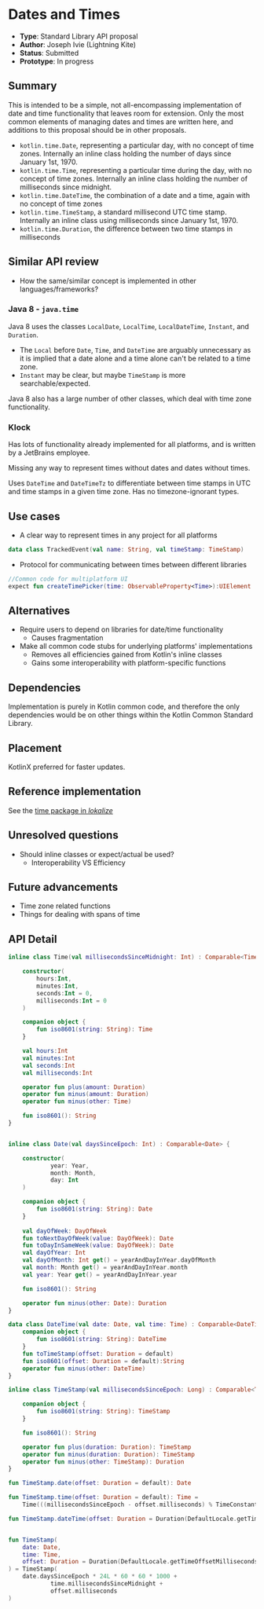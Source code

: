 # Dates and Times

* **Type**: Standard Library API proposal
* **Author**: Joseph Ivie (Lightning Kite)
* **Status**: Submitted
* **Prototype**: In progress


## Summary

This is intended to be a simple, not all-encompassing implementation of date and time functionality that leaves room for extension.  Only the most common elements of managing dates and times are written here, and additions to this proposal should be in other proposals.

- `kotlin.time.Date`, representing a particular day, with no concept of time zones.  Internally an inline class holding the number of days since January 1st, 1970.
- `kotlin.time.Time`, representing a particular time during the day, with no concept of time zones.  Internally an inline class holding the number of milliseconds since midnight.
- `kotlin.time.DateTime`, the combination of a date and a time, again with no concept of time zones
- `kotlin.time.TimeStamp`, a standard millisecond UTC time stamp.  Internally an inline class using milliseconds since January 1st, 1970.
- `kotlin.time.Duration`, the difference between two time stamps in milliseconds


## Similar API review

* How the same/similar concept is implemented in other languages/frameworks?

### Java 8 - `java.time`

Java 8 uses the classes `LocalDate`, `LocalTime`, `LocalDateTime`, `Instant`, and `Duration`.

- The `Local` before `Date`, `Time`, and `DateTime` are arguably unnecessary as it is implied that a date alone and a time alone can't be related to a time zone.
- `Instant` may be clear, but maybe `TimeStamp` is more searchable/expected.

Java 8 also has a large number of other classes, which deal with time zone functionality.

### Klock

Has lots of functionality already implemented for all platforms, and is written by a JetBrains employee.

Missing any way to represent times without dates and dates without times.

Uses `DateTime` and `DateTimeTz` to differentiate between time stamps in UTC and time stamps in a given time zone.  Has no timezone-ignorant types.


## Use cases

- A clear way to represent times in any project for all platforms

```kotlin
data class TrackedEvent(val name: String, val timeStamp: TimeStamp)
```

- Protocol for communicating between times between different libraries

```kotlin
//Common code for multiplatform UI
expect fun createTimePicker(time: ObservableProperty<Time>):UIElement
```


## Alternatives

- Require users to depend on libraries for date/time functionality
    - Causes fragmentation
- Make all common code stubs for underlying platforms' implementations
    - Removes all efficiencies gained from Kotlin's inline classes
    - Gains some interoperability with platform-specific functions


## Dependencies

Implementation is purely in Kotlin common code, and therefore the only dependencies would be on other things within the Kotlin Common Standard Library.


## Placement

KotlinX preferred for faster updates.


## Reference implementation

See the [time package in *lokalize*](https://github.com/lightningkite/lokalize/tree/master/src/commonMain/kotlin/com/lightningkite/lokalize/time)


## Unresolved questions

- Should inline classes or expect/actual be used?
    - Interoperability VS Efficiency


## Future advancements

- Time zone related functions
- Things for dealing with spans of time 


## API Detail

```kotlin
inline class Time(val millisecondsSinceMidnight: Int) : Comparable<Time> {

    constructor(
        hours:Int,
        minutes:Int,
        seconds:Int = 0,
        milliseconds:Int = 0
    )

    companion object {
        fun iso8601(string: String): Time
    }

    val hours:Int
    val minutes:Int
    val seconds:Int
    val milliseconds:Int

    operator fun plus(amount: Duration)
    operator fun minus(amount: Duration)
    operator fun minus(other: Time)

    fun iso8601(): String
}


inline class Date(val daysSinceEpoch: Int) : Comparable<Date> {

    constructor(
            year: Year,
            month: Month,
            day: Int
    )

    companion object {
        fun iso8601(string: String): Date
    }
    
    val dayOfWeek: DayOfWeek
    fun toNextDayOfWeek(value: DayOfWeek): Date
    fun toDayInSameWeek(value: DayOfWeek): Date
    val dayOfYear: Int
    val dayOfMonth: Int get() = yearAndDayInYear.dayOfMonth
    val month: Month get() = yearAndDayInYear.month
    val year: Year get() = yearAndDayInYear.year

    fun iso8601(): String

    operator fun minus(other: Date): Duration
}

data class DateTime(val date: Date, val time: Time) : Comparable<DateTime> {
    companion object {
        fun iso8601(string: String): DateTime
    }
    fun toTimeStamp(offset: Duration = default) 
    fun iso8601(offset: Duration = default):String
    operator fun minus(other: DateTime)
}

inline class TimeStamp(val millisecondsSinceEpoch: Long) : Comparable<TimeStamp> {

    companion object {
        fun iso8601(string: String): TimeStamp
    }

    fun iso8601(): String

    operator fun plus(duration: Duration): TimeStamp
    operator fun minus(duration: Duration): TimeStamp
    operator fun minus(other: TimeStamp): Duration
}

fun TimeStamp.date(offset: Duration = default): Date

fun TimeStamp.time(offset: Duration = default): Time =
    Time(((millisecondsSinceEpoch - offset.milliseconds) % TimeConstants.MS_PER_DAY).toInt())

fun TimeStamp.dateTime(offset: Duration = Duration(DefaultLocale.getTimeOffsetMilliseconds())): DateTime = DateTime(date(offset), time(offset))


fun TimeStamp(
    date: Date,
    time: Time,
    offset: Duration = Duration(DefaultLocale.getTimeOffsetMilliseconds())
) = TimeStamp(
    date.daysSinceEpoch * 24L * 60 * 60 * 1000 +
            time.millisecondsSinceMidnight +
            offset.milliseconds
)
```
